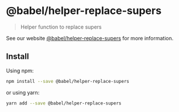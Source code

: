 # @babel/helper-replace-supers

> Helper function to replace supers

See our website [@babel/helper-replace-supers](https://new.babeljs.io/docs/en/next/babel-helper-replace-supers.html) for more information.

## Install

Using npm:

```sh
npm install --save @babel/helper-replace-supers
```

or using yarn:

```sh
yarn add --save @babel/helper-replace-supers
```
